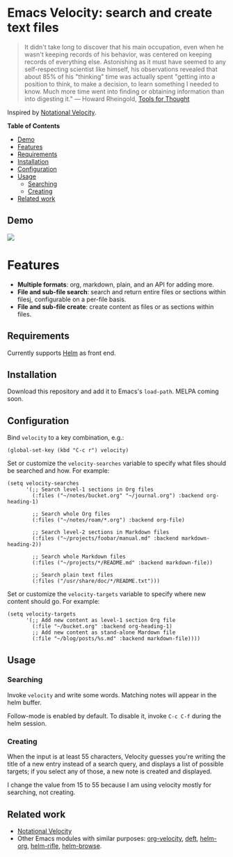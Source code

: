 # Emacs Velocity: search and create text files

> It didn't take long to discover that his main occupation, even when he wasn't keeping records of his behavior, was centered on keeping records of everything else. Astonishing as it must have seemed to any self-respecting scientist like himself, his observations revealed that about 85% of his "thinking" time was actually spent "getting into a position to think, to make a decision, to learn something I needed to know. Much more time went into finding or obtaining information than into digesting it."
> — Howard Rheingold, [Tools for Thought](http://www.rheingold.com/texts/tft/07.html#Chap07)

Inspired by [Notational Velocity](http://notational.net).

<!-- markdown-toc start - Don't edit this section. Run M-x markdown-toc-refresh-toc -->

**Table of Contents**

- [Demo](#demo)
- [Features](#features)
- [Requirements](#requirements)
- [Installation](#installation)
- [Configuration](#configuration)
- [Usage](#usage)
  - [Searching](#searching)
  - [Creating](#creating)
- [Related work](#related-work)

<!-- markdown-toc end -->

## Demo

![](demo.gif)

# Features

- **Multiple formats**: org, markdown, plain, and an API for adding more.
- **File and sub-file search**: search and return entire files or sections within filesj, configurable on a per-file basis.
- **File and sub-file create**: create content as files or as sections within files.

## Requirements

Currently supports [Helm](https://github.com/emacs-helm/helm) as front end.

## Installation

Download this repository and add it to Emacs's `load-path`. MELPA coming soon.

## Configuration

Bind `velocity` to a key combination, e.g.:

```
(global-set-key (kbd "C-c r") velocity)
```

Set or customize the `velocity-searches` variable to specify what files should be searched and how. For example:

```emacs-lisp
(setq velocity-searches
      '(;; Search level-1 sections in Org files
        (:files ("~/notes/bucket.org" "~/journal.org") :backend org-heading-1)

        ;; Search whole Org files
        (:files ("~/notes/roam/*.org") :backend org-file)

        ;; Search level-2 sections in Markdown files
        (:files ("~/projects/foobar/manual.md" :backend markdown-heading-2))

        ;; Search whole Markdown files
        (:files ("~/projects/*/README.md" :backend markdown-file))

        ;; Search plain text files
        (:files ("/usr/share/doc/*/README.txt")))
```

Set or customize the `velocity-targets` variable to specify where new content should go. For example:

```emacs-lisp
(setq velocity-targets
      '(;; Add new content as level-1 section Org file
        (:file "~/bucket.org" :backend org-heading-1)
        ;; Add new content as stand-alone Mardown file
        (:file "~/blog/posts/%s.md" :backend markdown-file))))
```

## Usage

### Searching

Invoke `velocity` and write some words. Matching notes will appear in the helm buffer.

Follow-mode is enabled by default. To disable it, invoke `C-c C-f` during the helm session.

### Creating

When the input is at least 55 characters, Velocity guesses you're writing the title of a new entry instead of a search query, and displays a list of possible targets; if you select any of those, a new note is created and displayed.

I change the value from 15 to 55 because I am using velocity mostly for searching, not creating. 

## Related work

- [Notational Velocity](http://notational.net/)
- Other Emacs modules with similar purposes: [org-velocity](http://orgmode.org/worg/org-contrib/org-velocity.html), [deft](https://jblevins.org/projects/deft/), [helm-org](https://github.com/emacs-helm/helm/blob/master/helm-org.el), [helm-rifle](https://github.com/alphapapa/helm-org-rifle), [helm-browse](https://github.com/michael-heerdegen/helm-browse).
